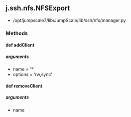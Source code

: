 ## j.ssh.nfs.NFSExport

- /opt/jumpscale7/lib/JumpScale/lib/ssh/nfs/manager.py

### Methods

#### def addClient 

##### arguments

- name = '*'
- options = 'rw,sync'

#### def removeClient 

##### arguments

- name

